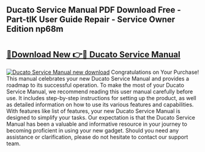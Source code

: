 ## Ducato Service Manual PDF Download Free - Part-tIK User Guide Repair - Service Owner Edition np68m

# <h2><a href="http://bc60408.oget.top/?id=Ducato+Service+Manual">🔗Download New 👉🔴 Ducato Service Manual</a></h2>

[![Ducato Service Manual new download](https://i.imgur.com/5g1atiW.png)](http://bc60408.oget.top/?id=Ducato+Service+Manual)
Congratulations on Your Purchase! This manual celebrates your new Ducato Service Manual and provides a roadmap to its successful operation. To make the most of your Ducato Service Manual, we recommend reading this user manual carefully before use. It includes step-by-step instructions for setting up the product, as well as detailed information on how to use its various features and capabilities. With features like list of features, your new Ducato Service Manual is designed to simplify your tasks. Our expectation is that the Ducato Service Manual has been a valuable and informative resource in your journey to becoming proficient in using your new gadget. Should you need any assistance or clarification, please do not hesitate to contact our support team.
